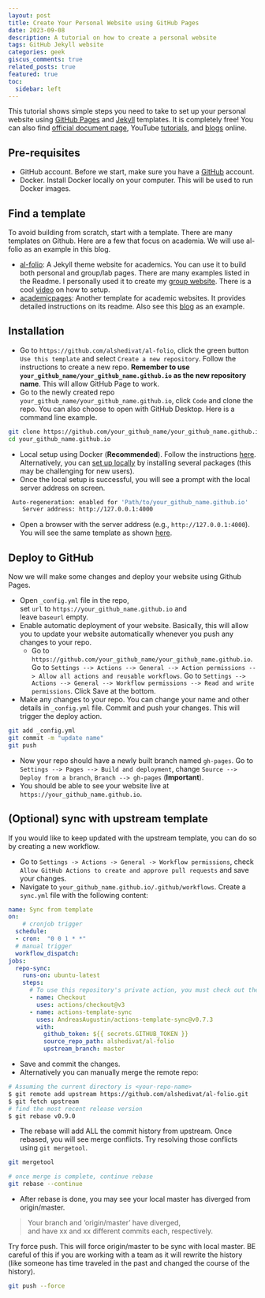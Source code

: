 ```yaml
---
layout: post
title: Create Your Personal Website using GitHub Pages
date: 2023-09-08 
description: A tutorial on how to create a personal website
tags: GitHub Jekyll website
categories: geek
giscus_comments: true
related_posts: true
featured: true
toc:
  sidebar: left
---
```


This tutorial shows simple steps you need to take to set up your personal website using [GitHub Pages](https://pages.github.com/) and [Jekyll](https://jekyllrb.com/) templates. It is completely free! You can also find [official document page](https://pages.github.com/), YouTube [tutorials](https://www.youtube.com/watch?v=QyFcl_Fba-k), and [blogs](https://jayrobwilliams.com/posts/2020/06/academic-website/) online. 

## Pre-requisites
- GitHub account. Before we start, make sure you have a [GitHub](https://github.com/) account.
- Docker. Install Docker locally on your computer. This will be used to run Docker images.

## Find a template 
To avoid building from scratch, start with a template. There are many templates on Github. Here are a few that focus on academia. We will use al-folio as an example in this blog. 
- [al-folio](https://github.com/alshedivat/al-folio): A Jekyll theme website for academics. You can use it to build both personal and group/lab pages. There are many examples listed in the Readme. I personally used it to create my [group website](https://hydroaggie.github.io/). There is a cool [video](https://www.youtube.com/watch?v=g6AJ9qPPoyc) on how to setup.
- [academicpages](https://github.com/academicpages/academicpages.github.io): Another template for academic websites. It provides detailed instructions on its readme. Also see this [blog](https://jayrobwilliams.com/posts/2020/06/academic-website/) as an example.

## Installation
- Go to `https://github.com/alshedivat/al-folio`, click the green button `Use this template` and select `Create a new repository`. Follow the instructions to create a new repo. **Remember to use `your_github_name/your_github_name.github.io` as the new repository name**. This will allow GitHub Page to work.
- Go to the newly created repo  `your_github_name/your_github_name.github.io`, click `Code` and clone the repo. You can also choose to open with GitHub Desktop. Here is a command line example.
```bash
git clone https://github.com/your_github_name/your_github_name.github.io.git
cd your_github_name.github.io
```
- Local setup using Docker (**Recommended**). Follow the instructions [here](https://github.com/alshedivat/al-folio#local-setup-using-docker-recommended). Alternatively, you can [set up locally](https://github.com/alshedivat/al-folio#local-setup-legacy) by installing several packages (this may be challenging for new users).
- Once the local setup is successful, you will see a prompt with the local server address on screen. 
```bash
 Auto-regeneration: enabled for 'Path/to/your_github_name.github.io'
    Server address: http://127.0.0.1:4000
```
- Open a browser with the server address (e.g., `http://127.0.0.1:4000`). You will see the same template as shown [here](https://alshedivat.github.io/al-folio/).

## Deploy to GitHub
Now we will make some changes and deploy your website using Github Pages.

- Open `_config.yml` file in the repo, set `url` to `https://your_github_name.github.io` and leave `baseurl` empty.
- Enable automatic deployment of your website. Basically, this will allow you to update your website automatically whenever you push any changes to your repo. 
	- Go to `https://github.com/your_github_name/your_github_name.github.io`. Go to `Settings --> Actions --> General --> Action permissions --> Allow all actions and reusable workflows`.  Go to `Settings --> Actions --> General --> Workflow permissions --> Read and write permissions`. Click Save at the bottom.
- Make any changes to your repo. You can change your name and other details in `_config.yml` file. Commit and push your changes. This will trigger the deploy action. 
```bash
git add _config.yml
git commit -m "update name"
git push
```
- Now your repo should have a newly built branch named `gh-pages`. Go to `Settings --> Pages --> Build and deployment`, change `Source --> Deploy from a branch`, `Branch --> gh-pages` (**Important**).
- You should be able to see your website live at `https://your_github_name.github.io`.

## (Optional) sync with upstream template
If you would like to keep updated with the upstream template, you can do so by creating a new workflow. 
- Go to `Settings -> Actions -> General -> Workflow permissions`, check `Allow GitHub Actions to create and approve pull requests` and save your changes.
- Navigate to `your_github_name.github.io/.github/workflows`. Create a `sync.yml` file with the following content:

```yaml
name: Sync from template
on:
    # cronjob trigger
  schedule:
  - cron:  "0 0 1 * *"
  # manual trigger
  workflow_dispatch:
jobs:
  repo-sync:
    runs-on: ubuntu-latest
    steps:
      # To use this repository's private action, you must check out the repository
      - name: Checkout
        uses: actions/checkout@v3
      - name: actions-template-sync
        uses: AndreasAugustin/actions-template-sync@v0.7.3
        with:
          github_token: ${{ secrets.GITHUB_TOKEN }}
          source_repo_path: alshedivat/al-folio
          upstream_branch: master
```
- Save and commit the changes.
- Alternatively you can manually merge the remote repo:

```bash
# Assuming the current directory is <your-repo-name>
$ git remote add upstream https://github.com/alshedivat/al-folio.git
$ git fetch upstream
# find the most recent release version
$ git rebase v0.9.0
```

- The rebase will add ALL the commit history from upstream. Once rebased, you will see merge conflicts. Try resolving those conflicts using `git mergetool`. 

```bash
git mergetool

# once merge is complete, continue rebase
git rebase --continue
```
- After rebase is done, you may see your local master has diverged from origin/master. 

>Your branch and ‘origin/master’ have diverged,  
	and have xx and xx different commits each, respectively.

Try force push. This will force origin/master to be sync with local master. BE careful of this if you are working with a team as it will rewrite the history (like someone has time traveled in the past and changed the course of the history).

```bash
git push --force
```